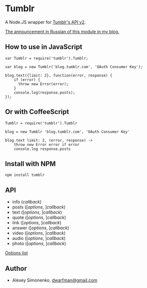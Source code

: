 # Tumblr

A Node.JS wrapper for [Tumblr's API v2](http://www.tumblr.com/docs/en/api/v2).

[The announcement in Russian of this module in my blog.](http://nko.io/paGOx1)

How to use in JavaScript
------------------------

	var Tumblr = require('tumblr').Tumblr;

	var blog = new Tumblr('blog.tumblr.com', 'OAuth Consumer Key');

	blog.text({limit: 2}, function(error, response) {
		if (error) {
		  throw new Error(error);
		}
		console.log(response.posts);
	});

Or with CoffeeScript
--------------------

	Tumblr = require('tumblr').Tumblr

	blog = new Tumblr 'blog.tumblr.com', 'OAuth Consumer Key'

	blog.text limit: 2, (error, response) ->
		throw new Error error if error
		console.log response.posts

Install with NPM
----------------

	npm install tumblr

API
---

* info (*callback*)
* posts ([*options*, ]*callback*)
* text ([*options*, ]*callback*)
* quote ([*options*, ]*callback*)
* link ([*options*, ]*callback*)
* answer ([*options*, ]*callback*)
* video ([*options*, ]*callback*)
* audio ([*options*, ]*callback*)
* photo ([*options*, ]*callback*)

[Options list](http://www.tumblr.com/docs/en/api/v2#posts)

Author
------

* Alexey Simonenko, dwarfman@gmail.com